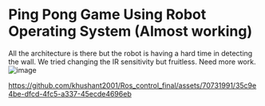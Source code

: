 # Ping Pong Game Using Robot Operating System (Almost working)

All the architecture is there but the robot is having a hard time in detecting the wall. We tried changing the IR sensitivity but fruitless. Need more work. 
![image](https://github.com/khushant2001/Ros_control_final/assets/70731991/bb955d19-5e54-4c05-b3cb-7fbd19bf77dd)

https://github.com/khushant2001/Ros_control_final/assets/70731991/35c9e4be-dfcd-4fc5-a337-45ecde4696eb

